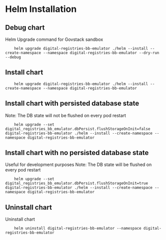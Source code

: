 # Helm Installation

## Debug chart

Helm Upgrade command for Govstack sandbox
```
    helm upgrade digital-registries-bb-emulator ./helm --install --create-namespace --namespace digital-registries-bb-emulator --dry-run --debug
```

## Install chart

```
    helm upgrade digital-registries-bb-emulator ./helm --install --create-namespace --namespace digital-registries-bb-emulator
```

## Install chart with persisted database state

 Note: The DB state will not be flushed on every pod restart
```
    helm upgrade --set digital_registries_bb_emulator.dbPersist.flushStorageOnInit=false digital-registries-bb-emulator ./helm --install --create-namespace --namespace digital-registries-bb-emulator
```

## Install chart with no persisted database state

 Useful for development purposes
 Note: The DB state will be flushed on every pod restart
```
    helm upgrade --set digital_registries_bb_emulator.dbPersist.flushStorageOnInit=true digital-registries-bb-emulator ./helm --install --create-namespace --namespace digital-registries-bb-emulator
```

## Uninstall chart

Uninstall chart
```
    helm uninstall digital-registries-bb-emulator --namespace digital-registries-bb-emulator
```